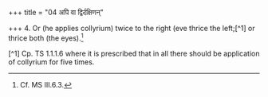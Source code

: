 +++
title = "04 अपि वा द्विर्दक्षिणन्"

+++
4. Or (he applies collyrium) twice to the right (eve thrice the left;[^1] or thrice both (the eyes).[^2]   


[^1] Cp. TS 1.1.1.6 where it is prescribed that in all there should be application of collyrium for five times.  

[^2]: Cf. MS III.6.3.  
